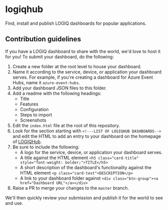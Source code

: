 # logiqhub

Find, install and publish LOGIQ dashboards for popular applications. 

## Contribution guidelines

If you have a LOGIQ dashboard to share with the world, we'd love to host it for you! To submit your dashboard, do the following:

1. Create a new folder at the root level to house your dashboard. 
2. Name it according to the service, device, or application your dashboard serves. For example, if you're creating a dashboard for Azure Event Hubs, name it `azure-event-hubs`. 
3. Add your dashboard JSON files to this folder. 
4. Add a readme with the following headings:
    - Title
    - Features
    - Configuration
    - Steps to import
    - Screenshots
5. Edit the `index.html` file at the root of this repository. 
6. Look for the section starting with `<!---LIST OF LOGIQHUB DASHBOARDS-->` and edit the HTML to add an entry to your dashboard on the homepage of [LOGIQHub](https://logiqhub.logiq.ai/).
7. Be sure to include the following:
    - A logo for the service, device, or application your dashboard serves. 
    - A title against the HTML element `<h5 class="card-title" style="font-weight: bolder;">TITLE</h5>`
    - A short description of the dashboard's functionality against the HTML element `<p class="card-text">DESCRIPTION</p>`
    - A link to your dashboard folder against `<div class="btn-group"><a href="Dashboard URL"</a></div>`
8. Raise a PR to merge your changes to the `master` branch. 

We'll then quickly review your submission and publish it for the world to see and use. 


